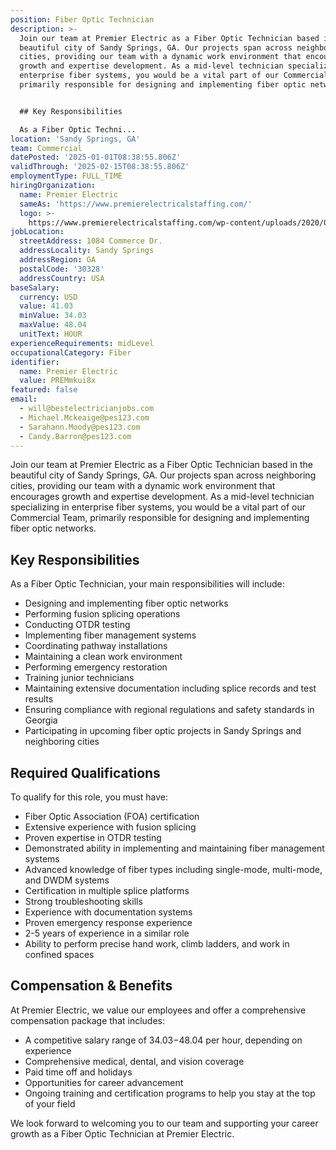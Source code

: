 ```yaml
---
position: Fiber Optic Technician
description: >-
  Join our team at Premier Electric as a Fiber Optic Technician based in the
  beautiful city of Sandy Springs, GA. Our projects span across neighboring
  cities, providing our team with a dynamic work environment that encourages
  growth and expertise development. As a mid-level technician specializing in
  enterprise fiber systems, you would be a vital part of our Commercial Team,
  primarily responsible for designing and implementing fiber optic networks. 


  ## Key Responsibilities

  As a Fiber Optic Techni...
location: 'Sandy Springs, GA'
team: Commercial
datePosted: '2025-01-01T08:38:55.806Z'
validThrough: '2025-02-15T08:38:55.806Z'
employmentType: FULL_TIME
hiringOrganization:
  name: Premier Electric
  sameAs: 'https://www.premierelectricalstaffing.com/'
  logo: >-
    https://www.premierelectricalstaffing.com/wp-content/uploads/2020/05/Premier-Electrical-Staffing-logo.png
jobLocation:
  streetAddress: 1084 Commerce Dr.
  addressLocality: Sandy Springs
  addressRegion: GA
  postalCode: '30328'
  addressCountry: USA
baseSalary:
  currency: USD
  value: 41.03
  minValue: 34.03
  maxValue: 48.04
  unitText: HOUR
experienceRequirements: midLevel
occupationalCategory: Fiber
identifier:
  name: Premier Electric
  value: PREMmkui8x
featured: false
email:
  - will@bestelectricianjobs.com
  - Michael.Mckeaige@pes123.com
  - Sarahann.Moody@pes123.com
  - Candy.Barron@pes123.com
---
```




Join our team at Premier Electric as a Fiber Optic Technician based in the beautiful city of Sandy Springs, GA. Our projects span across neighboring cities, providing our team with a dynamic work environment that encourages growth and expertise development. As a mid-level technician specializing in enterprise fiber systems, you would be a vital part of our Commercial Team, primarily responsible for designing and implementing fiber optic networks. 

## Key Responsibilities
As a Fiber Optic Technician, your main responsibilities will include:

- Designing and implementing fiber optic networks
- Performing fusion splicing operations
- Conducting OTDR testing
- Implementing fiber management systems
- Coordinating pathway installations
- Maintaining a clean work environment
- Performing emergency restoration
- Training junior technicians
- Maintaining extensive documentation including splice records and test results
- Ensuring compliance with regional regulations and safety standards in Georgia
- Participating in upcoming fiber optic projects in Sandy Springs and neighboring cities

## Required Qualifications
To qualify for this role, you must have:

- Fiber Optic Association (FOA) certification
- Extensive experience with fusion splicing
- Proven expertise in OTDR testing
- Demonstrated ability in implementing and maintaining fiber management systems
- Advanced knowledge of fiber types including single-mode, multi-mode, and DWDM systems
- Certification in multiple splice platforms
- Strong troubleshooting skills
- Experience with documentation systems
- Proven emergency response experience
- 2-5 years of experience in a similar role
- Ability to perform precise hand work, climb ladders, and work in confined spaces

## Compensation & Benefits
At Premier Electric, we value our employees and offer a comprehensive compensation package that includes:

- A competitive salary range of $34.03-$48.04 per hour, depending on experience
- Comprehensive medical, dental, and vision coverage
- Paid time off and holidays
- Opportunities for career advancement
- Ongoing training and certification programs to help you stay at the top of your field

We look forward to welcoming you to our team and supporting your career growth as a Fiber Optic Technician at Premier Electric.
